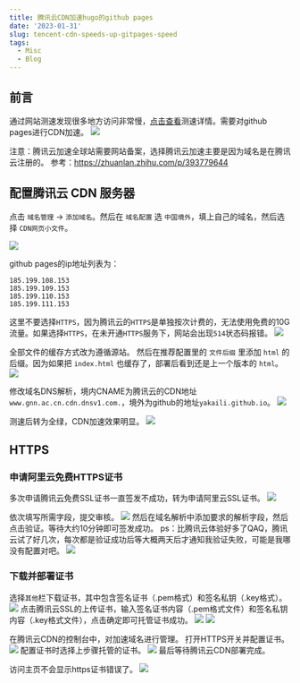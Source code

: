 ```yaml
---
title: 腾讯云CDN加速hugo的github pages
date: '2023-01-31'
slug: tencent-cdn-speeds-up-gitpages-speed
tags:
  - Misc
  - Blog
---
```


## 前言
通过网站测速发现很多地方访问非常慢，[点击查看](https://www.17ce.com/site/http/20230131_836e6700a11111ed9608d9f7b39b2ff3:1.html)测速详情。需要对github pages进行CDN加速。
![](https://blog-oss-1252232218.cos.ap-beijing.myqcloud.com/fix-dir/TemporaryItems/NSIRD_screencaptureui_TwbGm7/2023/01/31/10-49-19-5eaee042cd262880bec3bc2ce000fe73-a2f596.png)

注意：腾讯云加速全球站需要网站备案，选择腾讯云加速主要是因为域名是在腾讯云注册的。
参考：https://zhuanlan.zhihu.com/p/393779644

## 配置腾讯云 CDN 服务器

点击 `域名管理` -> `添加域名`。然后在 `域名配置` 选 `中国境外`，填上自己的域名，然后选择 `CDN网页小文件`。

![](https://blog-oss-1252232218.cos.ap-beijing.myqcloud.com/fix-dir/star5o/Desktop/2023/01/31/10-43-51-461e861cbf3afdf19df638bc0f382a7c-1b08ab.png)

github pages的ip地址列表为：
```
185.199.108.153
185.199.109.153
185.199.110.153
185.199.111.153
```
这里不要选择`HTTPS`，因为腾讯云的`HTTPS`是单独按次计费的，无法使用免费的10G流量。如果选择`HTTPS`，在未开通`HTTPS`服务下，网站会出现`514`状态码报错。
![](https://blog-oss-1252232218.cos.ap-beijing.myqcloud.com/fix-dir/TemporaryItems/NSIRD_screencaptureui_tLFMYI/2023/01/31/11-27-59-8369ba2b8931e446a63f847178f67d64-6bfa4e.png)

全部文件的缓存方式改为遵循源站。
然后在推荐配置里的 `文件后缀` 里添加 `html` 的后缀。因为如果把 `index.html` 也缓存了，部署后看到还是上一个版本的 `html`。
![](https://blog-oss-1252232218.cos.ap-beijing.myqcloud.com/fix-dir/star5o/Desktop/2023/01/31/11-09-52-adb8836d184c30d3459d16ef634c3f16-7c225f.png)

修改域名DNS解析，境内CNAME为腾讯云的CDN地址`www.gnn.ac.cn.cdn.dnsv1.com.`，境外为github的地址`yakaili.github.io`。
![](https://blog-oss-1252232218.cos.ap-beijing.myqcloud.com/fix-dir/TemporaryItems/NSIRD_screencaptureui_1m66CF/2023/01/31/11-08-43-4e32d202fe9bfeeb1138e2d2258c3e85-dbede3.png)

测速后转为全绿，CDN加速效果明显。
![](https://blog-oss-1252232218.cos.ap-beijing.myqcloud.com/fix-dir/star5o/Desktop/2023/02/06/20-09-22-9d406853e30d05f0671b3416c610b901-e4892e.png)

## HTTPS

### 申请阿里云免费HTTPS证书
多次申请腾讯云免费SSL证书一直签发不成功，转为申请阿里云SSL证书。
![](https://blog-oss-1252232218.cos.ap-beijing.myqcloud.com/fix-dir/star5o/Desktop/2023/02/06/19-22-10-5ec936f698f48a6260fa5afe8c26f0be-7c9225.png)

依次填写所需字段，提交审核。
![](https://blog-oss-1252232218.cos.ap-beijing.myqcloud.com/fix-dir/star5o/Desktop/2023/02/06/19-23-25-e759a14dc3ae88f775e301117aadb70a-41e463.png)
然后在域名解析中添加要求的解析字段，然后点击验证。等待大约10分钟即可签发成功。
ps：比腾讯云体验好多了QAQ，腾讯云试了好几次，每次都是验证成功后等大概两天后才通知我验证失败，可能是我哪没有配置对吧。
![](https://blog-oss-1252232218.cos.ap-beijing.myqcloud.com/fix-dir/star5o/Desktop/2023/02/06/19-25-08-c75a9de4201fef14894a36e17ed49195-1f5738.png)

### 下载并部署证书

选择`其他`栏下载证书，其中包含签名证书（.pem格式）和签名私钥（.key格式）。
![](https://blog-oss-1252232218.cos.ap-beijing.myqcloud.com/fix-dir/star5o/Desktop/2023/02/06/19-47-27-356ddbff4672a52ef64b4630265fde58-872278.png)
点击腾讯云SSL的上传证书，输入签名证书内容（.pem格式文件）和签名私钥内容（.key格式文件），点击确定即可托管证书成功。
![](https://blog-oss-1252232218.cos.ap-beijing.myqcloud.com/fix-dir/star5o/Desktop/2023/02/06/19-55-12-7d7ba721d8415756b197f711adda7eac-ba1658.png)
![](https://blog-oss-1252232218.cos.ap-beijing.myqcloud.com/fix-dir/star5o/Desktop/2023/02/06/19-54-30-762b40d01475bb9e31733aafd592d600-e90b9f.png)

在腾讯云CDN的控制台中，对加速域名进行管理。
打开HTTPS开关并配置证书。
![](https://blog-oss-1252232218.cos.ap-beijing.myqcloud.com/fix-dir/star5o/Desktop/2023/02/06/19-56-21-e048fc4b360b440e29e8faa52e42f842-6adc00.png)
配置证书时选择上步骤托管的证书。
![](https://blog-oss-1252232218.cos.ap-beijing.myqcloud.com/fix-dir/star5o/Desktop/2023/02/06/19-57-39-fc3d14c4689b9e951d42be1017fe367a-d7ccfa.png)
最后等待腾讯云CDN部署完成。

访问主页不会显示https证书错误了。
![](https://blog-oss-1252232218.cos.ap-beijing.myqcloud.com/fix-dir/TemporaryItems/NSIRD_screencaptureui_VF6cte/2023/02/06/20-05-03-3e4a5210a31a23bfa395628ec55396ae-451414.png)
